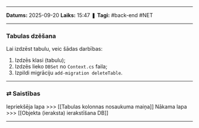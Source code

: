 ___

**Datums:** 2025-09-20
**Laiks:** 15:47
❚ **Tagi:** #back-end #NET 

---
### Tabulas dzēšana

Lai izdzēst tabulu, veic šādas darbības:

1. Izdzēs klasi (tabulu);
2. Izdzēs lieko `DBSet` no `Context.cs` faila;
3. Izpildi migrāciju `add-migration deleteTable`.

---
### ⇄ Saistības

Iepriekšēja lapa >>> [[Tabulas kolonnas nosaukuma maiņa]]
Nākama lapa >>> [[Objekta (ieraksta) ierakstīšana DB]]

---